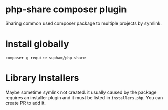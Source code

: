 # php-share composer plugin
Sharing common used composer package to multiple projects by symlink.

# Install globally
~~~bash
composer g require supham/php-share
~~~

# Library Installers
Maybe sometime symlink not created. it usually caused by the package requires an installer plugin and it must be listed in `installers.php`. You can create PR to add it.
